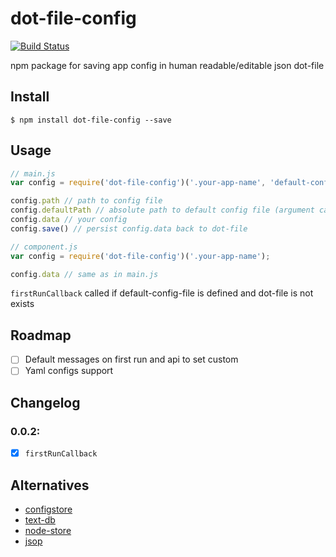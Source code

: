 # dot-file-config

[![Build Status](https://travis-ci.org/ewnd9/dot-file-config.svg?branch=master)](https://travis-ci.org/ewnd9/dot-file-config)

npm package for saving app config in human readable/editable json dot-file

## Install

```
$ npm install dot-file-config --save
```

## Usage

```javascript
// main.js
var config = require('dot-file-config')('.your-app-name', 'default-config-file', firstRunCallback);

config.path // path to config file
config.defaultPath // absolute path to default config file (argument can be relative)
config.data // your config
config.save() // persist config.data back to dot-file

// component.js
var config = require('dot-file-config')('.your-app-name');

config.data // same as in main.js
```

`firstRunCallback` called if default-config-file is defined and dot-file is not exists

## Roadmap

- [ ] Default messages on first run and api to set custom
- [ ] Yaml configs support

## Changelog

### 0.0.2:

- [x] `firstRunCallback`

## Alternatives

- [configstore](https://github.com/yeoman/configstore)
- [text-db](https://github.com/asarode/text-db)
- [node-store](https://github.com/alexkwolfe/node-store)
- [jsop](https://github.com/typicode/jsop)
